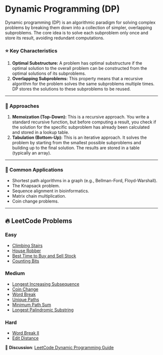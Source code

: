 # Dynamic Programming (DP)

Dynamic programming (DP) is an algorithmic paradigm for solving complex problems by breaking them down into a collection of simpler, overlapping subproblems. The core idea is to solve each subproblem only once and store its result, avoiding redundant computations.

### ⭐ Key Characteristics

1.  **Optimal Substructure:** A problem has optimal substructure if the optimal solution to the overall problem can be constructed from the optimal solutions of its subproblems.
2.  **Overlapping Subproblems:** This property means that a recursive algorithm for the problem solves the same subproblems multiple times. DP stores the solutions to these subproblems to be reused.

---

### 🚀 Approaches

1.  **Memoization (Top-Down):** This is a recursive approach. You write a standard recursive function, but before computing a result, you check if the solution for the specific subproblem has already been calculated and stored in a lookup table.
2.  **Tabulation (Bottom-Up):** This is an iterative approach. It solves the problem by starting from the smallest possible subproblems and building up to the final solution. The results are stored in a table (typically an array).

---

### 📖 Common Applications
*   Shortest path algorithms in a graph (e.g., Bellman-Ford, Floyd-Warshall).
*   The Knapsack problem.
*   Sequence alignment in bioinformatics.
*   Matrix chain multiplication.
*   Coin change problems.

---

## 🔥 LeetCode Problems

### Easy
- [Climbing Stairs](https://leetcode.com/problems/climbing-stairs/)
- [House Robber](https://leetcode.com/problems/house-robber/)
- [Best Time to Buy and Sell Stock](https://leetcode.com/problems/best-time-to-buy-and-sell-stock/)
- [Counting Bits](https://leetcode.com/problems/counting-bits/)

### Medium
- [Longest Increasing Subsequence](https://leetcode.com/problems/longest-increasing-subsequence/)
- [Coin Change](https://leetcode.com/problems/coin-change/)
- [Word Break](https://leetcode.com/problems/word-break/)
- [Unique Paths](https://leetcode.com/problems/unique-paths/)
- [Minimum Path Sum](https://leetcode.com/problems/minimum-path-sum/)
- [Longest Palindromic Substring](https://leetcode.com/problems/longest-palindromic-substring/)

### Hard
- [Word Break II](https://leetcode.com/problems/word-break-ii/)
- [Edit Distance](https://leetcode.com/problems/edit-distance/)

💬 **Discussion**: [LeetCode Dynamic Programming Guide](https://leetcode.com/discuss/post/662866/DP-for-Beginners-Problems-or-Patterns-or-Sample-Solutions/)